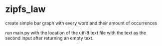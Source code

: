 # zipfs_law
create simple bar graph with every word and their amount of occurrences

run main.py with the location of the utf-8 text file with the text as the second input after returning an empty text.
